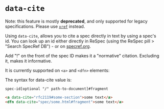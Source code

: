 # `data-cite`

Note: this feature is mostly **deprecated**, and only supported for legacy specifications. Please use [`xref`](xref) instead.

Using `data-cite`, allows you to cite a spec directly in text by using a spec's id. You can look up an id either directly in ReSpec (using the ReSpec pill > "Search SpecRef DB") - or on [specref.org](https://www.specref.org/).

Add "!" on the front of the spec ID makes it a "normative" citation. Excluding it, makes it informative.

It is currently supported on `<a>` and `<dfn>` elements:

The syntax for data-cite value is:

```
spec-id[optional "/" path-to-document]#fragment
```

```html
<a data-cite="rfc2119#some-section">some text</a>
<dfn data-cite="spec/some.html#fragment">some text</a>
```
